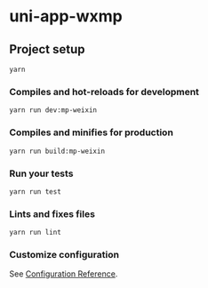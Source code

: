 # uni-app-wxmp

## Project setup
```
yarn
```

### Compiles and hot-reloads for development
```
yarn run dev:mp-weixin
```

### Compiles and minifies for production
```
yarn run build:mp-weixin
```

### Run your tests
```
yarn run test
```

### Lints and fixes files
```
yarn run lint
```

### Customize configuration
See [Configuration Reference](https://cli.vuejs.org/config/).
